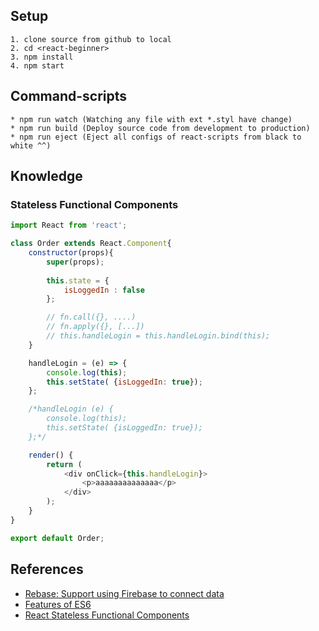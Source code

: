 ## Setup
```
1. clone source from github to local
2. cd <react-beginner>
3. npm install
4. npm start
```

## Command-scripts
```
* npm run watch (Watching any file with ext *.styl have change)
* npm run build (Deploy source code from development to production)
* npm run eject (Eject all configs of react-scripts from black to white ^^)
```

## Knowledge
### Stateless Functional Components

```javascript
import React from 'react';

class Order extends React.Component{
    constructor(props){
        super(props);
        
        this.state = {
            isLoggedIn : false
        };

        // fn.call({}, ....)
        // fn.apply({}, [...])
        // this.handleLogin = this.handleLogin.bind(this);
    }

    handleLogin = (e) => {
        console.log(this);
        this.setState( {isLoggedIn: true});
    };

    /*handleLogin (e) {
        console.log(this);
        this.setState( {isLoggedIn: true});
    };*/

    render() {
        return (
            <div onClick={this.handleLogin}>
                <p>aaaaaaaaaaaaaa</p>
            </div>
        );
    }
}

export default Order;
```

## References
* [Rebase: Support using Firebase to connect data](https://github.com/tylermcginnis/re-base)
* [Features of ES6](https://github.com/lukehoban/es6features/blob/master/README.md)
* [React Stateless Functional Components](https://medium.com/@housecor/react-stateless-functional-components-nine-wins-you-might-have-overlooked-997b0d933dbc#.yi4u3n55g)